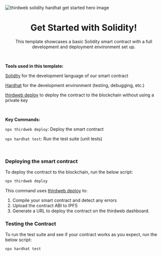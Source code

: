 <!-- Banner Image -->

![thirdweb solidity hardhat get started hero image](hero.png)

<h1 align='center'>Get Started with Solidity!</h1>

<p align='center'>This template showcases a basic Solidity smart contract with a full development and deployment environment set up.</p>

<br />

<b>Tools used in this template: </b>

[Solidity](https://docs.soliditylang.org/en/v0.8.14/) for the development language of our smart contract

[Hardhat](https://hardhat.org/) for the development environment (testing, debugging, etc.)

[thirdweb deploy](https://portal.thirdweb.com/thirdweb-deploy) to deploy the contract to the blockchain without using a private key

<br />

<b>Key Commands: </b>

`npx thirdweb deploy`: Deploy the smart contract

`npx hardhat test`: Run the test suite (unit tests)

<br />

<h3 align='left'><b>Deploying the smart contract</b></h3>

To deploy the contract to the blockchain, run the below script:

```bash
npx thirdweb deploy
```

This command uses [thirdweb deploy](https://portal.thirdweb.com/thirdweb-deploy) to:

1. Compile your smart contract and detect any errors
2. Upload the contract ABI to IPFS
3. Generate a URL to deploy the contract on the thirdweb dashboard.

<h3 align='left'><b>Testing the Contract</b></h3>

To run the test suite and see if your contract works as you expect, run the below script:

```bash
npx hardhat test
```
